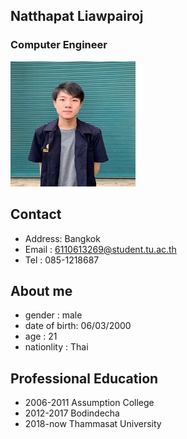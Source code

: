 
## Natthapat Liawpairoj
### Computer Engineer
    

![My picture](me200.jpg)

## Contact
- Address: Bangkok
- Email : 6110613269@student.tu.ac.th
- Tel : 085-1218687
          



## About me
- gender : male
- date of birth: 06/03/2000
- age : 21
- nationlity : Thai


## Professional Education
- 2006-2011 Assumption College
- 2012-2017 Bodindecha
- 2018-now  Thammasat University

